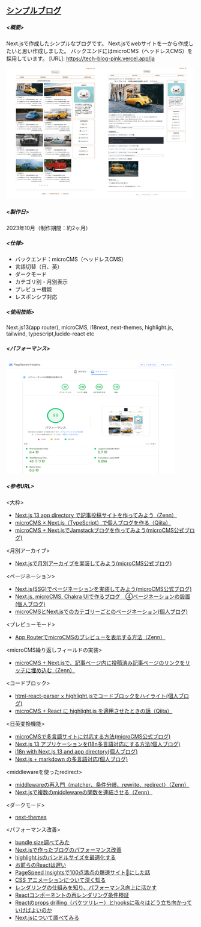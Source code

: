 ## <u>シンプルブログ</u>

##### <概要>
Next.jsで作成したシンプルなブログです。
Next.jsでwebサイトを一から作成したいと思い作成しました。
バックエンドにはmicroCMS（ヘッドレスCMS）を採用しています。
[URL]: https://tech-blog-pink.vercel.app/ja  

<img src="public/readme/tech-blog-readme.png" alt="tech-blog-readme" title="tech-blog-readme" width="250" height="350"><img src="public/readme/tech-blog-readme02.png" alt="tech-blog-readme02" title="tech-blog-readme02" width="250" height="350">

##### <製作日>

2023年10月（制作期間：約2ヶ月）

##### <仕様>

- バックエンド：microCMS（ヘッドレスCMS）
- 言語切替（日、英）
- ダークモード
- カテゴリ別・月別表示
- プレビュー機能
- レスポンシブ対応

##### <使用技術>

Next.js13(app router), microCMS, i18next, next-themes, highlight.js, tailwind, typescript,lucide-react etc

##### <パフォーマンス>

<img src="public/readme/pagespeed.png" alt="pagespeed" title="pagespeed" width="450" height="300">

##### <参考URL>

<大枠>

- [Next.js 13 app directory で記事投稿サイトを作ってみよう（Zenn）](https://zenn.dev/azukiazusa/articles/next-js-app-dir-tutorial)
- [microCMS × Next.js（TypeScript）で個人ブログを作る（Qiita）](https://qiita.com/hinako_n/items/e53b02c241b8e35d42cb)
- [microCMS + Next.jsでJamstackブログを作ってみよう(microCMS公式ブログ)](https://blog.microcms.io/microcms-next-jamstack-blog/)

<月別アーカイブ>

- [Next.jsで月別アーカイブを実装してみよう(microCMS公式ブログ)](https://blog.microcms.io/monthly-archive/)

<ページネーション>

- [Next.js(SSG)でページネーションを実装してみよう(microCMS公式ブログ)](https://blog.microcms.io/next-pagination/)
- [Next.js, microCMS, Chakra UIで作るブログ　④ページネーションの設置(個人ブログ)](https://qlitre-weblog.comnext-microcms-blog-w-chakra-pagination#google_vignette)
- [microCMSとNext.jsでのカテゴリーごとのページネーション(個人ブログ)](https://www.komosyu.dev/posts/26)

<プレビューモード>

- [App RouterでmicroCMSのプレビューを表示する方法（Zenn）](https://zenn.dev/temasaguru/articles/716c10cab1992e)

<microCMS繰り返しフィールドの実装>

- [microCMS + Next.jsで、記事ページ内に投稿済み記事ページのリンクをリッチに埋め込む（Zenn）](https://zenn.dev/ebifran/articles/b3f988ccc43191)

<コードブロック>

- [html-react-parser × highlight.jsでコードブロックをハイライト(個人ブログ)](https://www.wadeen.net/posts/1s-m8k9rz)
- [microCMS + React に highlight.js を適用させたときの話（Qiita）](https://qiita.com/nami_73/items/3800a89aa922f6f0bc89)

<日英変換機能>

- [microCMSで多言語サイトに対応する方法(microCMS公式ブログ)](https://blog.microcms.io/microcms-multilingual-site/)
- [Next.js 13 アプリケーションをi18n多言語対応にする方法(個人ブログ)](https://logsuke.com/web/programming/react/next-i18n)
- [i18n with Next.js 13 and app directory(個人ブログ)](https://dev.to/adrai/i18n-with-nextjs-13-and-app-directory-18dm)
- [Next.js + markdown の多言語対応(個人ブログ)](https://chocolat5.com/tips/nextjs-markdown-blog-multi-languages/)

<middlewareを使ったredirect>

- [middlewareの再入門（matcher、条件分岐、rewrite、redirect）（Zenn）](https://zenn.dev/hayato94087/articles/ec16174696a375)
- [Next.jsで複数のmiddlewareの関数を連結させる（Zenn）](https://zenn.dev/hayato94087/articles/8f6496e0b8936f)

<ダークモード>

- [next-themes](https://github.com/pacocoursey/next-themes)

<パフォーマンス改善>
- [bundle size調べてみた](https://www.mitsuru-takahashi.net/blog/bundle-analyze/)
- [Next.jsで作ったブログのパフォーマンス改善](https://t-yng.jp/post/nextjs-perf-improvement)
- [highlight.jsのバンドルサイズを最適化する](https://kitamago-dev.vercel.app/blog/oqgxtzx5wb8)
- [お前らのReactは遅い](https://qiita.com/teradonburi/items/5b8f79d26e1b319ac44f)
- [PageSpeed Insightsで100点満点の爆速サイト🚀にした話](https://qiita.com/nuko-suke/items/22702472543bfd3e585f)
- [CSS アニメーションについて深く知る](https://qiita.com/yuki153/items/9aac0e5c8d7230a7bbe2)
- [レンダリングの仕組みを知り、パフォーマンス向上に活かす](https://zenn.dev/kamy112/articles/2651aa92cc33fd)
- [Reactコンポーネントの再レンダリング条件検証](https://qiita.com/ckbys/items/14082104a5ff84ce1d7d)
- [Reactのprops drilling（バケツリレー）とhooksに我々はどう立ち向かっていけばよいのか](https://www.asobou.co.jp/blog/web/props-drilling)
- [Next.jsについて調べてみる](https://zenn.dev/yyykms123/scraps/60198bd05aac7bbace61)